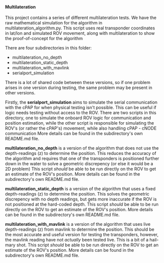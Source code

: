 #### Multilateration

This project contains a series of different multilateration tests. 
We have the raw mathematical simulation for the algorithm in multilateration_algorithm.py. 
This script uses real transponder coordinates in lat/lon and simulated ROV movement, along with multilateration to show the proof-of-concept for the algorithm

There are four subdirectories in this folder:
- multilateration_no_depth
- multilateration_static_depth
- multilateration_with_mavlink
- serialport_simulation

There is a lot of shared code between these versions, so if one problem arises in one version during testing, the same problem may be present in other versions. 

Firstly, the **serialport_simulation** aims to simulate the serial communication with the cPAP for when physical testing isn't possible. This can be useful if logic needs testing without access to the ROV.
There are two scripts in this directory, one to simulate the onboard ROV logic for communication and position estimation, while the other script is responsible for simulating the ROV's (or rather the cPAP's) movement, while also handling cPAP - cNODE communication 
More details can be found in the subdirectory's own README.md file.


**multilateration_no_depth** is a version of the algorithm that does not use the depth-readings (z) to determine the position. This reduces the accuracy of the algorithm and requires that one of the transponders is positioned further down in the water to solve a geometric discrepency (or else it would be a 2D problem)
This script *should* be able to be run directly on the ROV to get an estimate of the ROV's position. More details can be found in the subdirectory's own README.md file.


**multilateration_static_depth** is a version of the algorithm that uses a fixed depth-readings (z) to determine the position. This solves the geometric discrepency with no depth readings, but gets more inaccurate if the ROV is not positioned at the hard-coded depth.
This script *should* be able to be run directly on the ROV to get an estimate of the ROV's position. More details can be found in the subdirectory's own README.md file.


**multilateration_with_mavlink** is a version of the algorithm that uses live depth-readings (z) from mavlink to determine the position. This should be the most accurate and useful version for testing the transponders, however, the mavlink reading have not *actually* been tested live. This is a bit of a hail-mary shot.
This script *should* be able to be run directly on the ROV to get an estimate of the ROV's position. More details can be found in the subdirectory's own README.md file.

